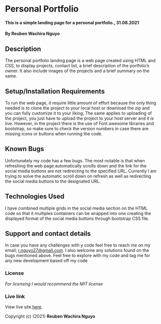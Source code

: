 # Personal Portfolio
#### This is a simple landing page for a personal portfolio., 31.08.2021
#### By **Reuben Wachira Nguyo**
## Description
The personal portfolio landing page is a web page created using HTML and CSS, to display projects, contact list, a brief description of the portfolio’s owner. It also include images of the projects and a brief summary on the same.
## Setup/Installation Requirements
To run the web page, it require little amount of effort because the only thing needed is to clone the project to your local host or download the zip and you can fully customize it to your liking, The same applies to uploading of the project, you just have to upload the project to your host server and it is live. However, in the project there is the use of Font awesome libraries and bootstrap, so make sure to check the version numbers in case there are missing icons or buttons when running the code.
## Known Bugs
Unfortunately my code has a few bugs. The most notable is that when refreshing the web page automatically scrolls down and the link for the social media buttons are not redirecting to the specified URL. Currently I am trying to solve the automatic scroll down on refresh as well as redirecting the social media buttons to the designated URL.
## Technologies Used
I have combined multiple grids in the social media section on the HTML code so that it multiples containers can be wrapped into one creating the displayed format of the social media buttons through bootstrap CSS file.
## Support and contact details
In case you have any challenges with y code feel free to reach me on my email; r.nguyo27@gmail.com. I also welcome any solutions found on the bugs mentioned above. Feel free to explore with my code and tag me for any new development based off my code
### License
*For licensing I would recommend the MIT license*
### Live link
View live site.[here](https://reubie.github.io/portfolio/).

Copyright (c) {2021} **Reuben Wachira Nguyo**

